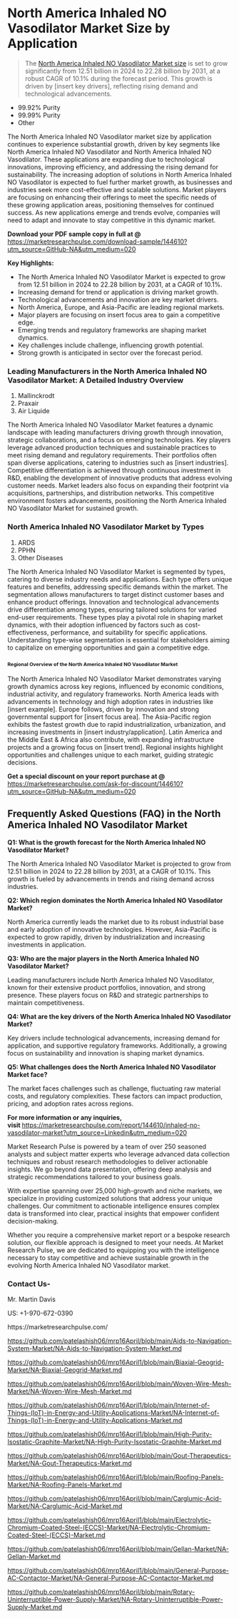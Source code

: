 <h1>North America Inhaled NO Vasodilator Market&nbsp;Size by Application</h1><blockquote><p>The <a href="https://marketresearchpulse.com/download-sample/144610?utm_source=GitHub-NA&amp;utm_medium=020">North America Inhaled NO Vasodilator Market size</a> is set to grow significantly from 12.51 billion in 2024 to 22.28 billion by 2031, at a robust CAGR of 10.1% during the forecast period. This growth is driven by [insert key drivers], reflecting rising demand and technological advancements.</p></blockquote><ul><li>99.92% Purity <li> 99.99% Purity <li> Other</li></ul><p>The North America Inhaled NO Vasodilator market size by application continues to experience substantial growth, driven by key segments like North America Inhaled NO Vasodilator and North America Inhaled NO Vasodilator. These applications are expanding due to technological innovations, improving efficiency, and addressing the rising demand for sustainability. The increasing adoption of solutions in North America Inhaled NO Vasodilator is expected to fuel further market growth, as businesses and industries seek more cost-effective and scalable solutions. Market players are focusing on enhancing their offerings to meet the specific needs of these growing application areas, positioning themselves for continued success. As new applications emerge and trends evolve, companies will need to adapt and innovate to stay competitive in this dynamic market.</p><p><strong>Download your PDF sample copy in full at @ </strong><a href="https://marketresearchpulse.com/download-sample/144610?utm_source=GitHub-NA&amp;utm_medium=020">https://marketresearchpulse.com/download-sample/144610?utm_source=GitHub-NA&amp;utm_medium=020</a></p><p><strong>Key Highlights: </strong></p><ul><li>The North America Inhaled NO Vasodilator Market is expected to grow from 12.51 billion in 2024 to 22.28 billion by 2031, at a CAGR of 10.1%.</li><li>Increasing demand for trend or application is driving market growth.</li><li>Technological advancements and innovation are key market drivers.</li><li>North America, Europe, and Asia-Pacific are leading regional markets.</li><li>Major players are focusing on insert focus area to gain a competitive edge.</li><li>Emerging trends and regulatory frameworks are shaping market dynamics.</li><li>Key challenges include challenge, influencing growth potential.</li><li>Strong growth is anticipated in sector over the forecast period.</li></ul><h3>Leading Manufacturers in the North America Inhaled NO Vasodilator Market: A Detailed Industry Overview</h3><ol><li>Mallinckrodt</li><li>Praxair</li><li>Air Liquide</li></ol><div class="flex max-w-full flex-col flex-grow"><div class="min-h-8 text-message flex w-full flex-col items-end gap-2 whitespace-normal break-words [.text-message+&amp;]:mt-5" dir="auto" data-message-author-role="assistant" data-message-id="fd8432e4-4910-450d-b182-61b7bfb0a01f" data-message-model-slug="gpt-4o"><div class="flex w-full flex-col gap-1 empty:hidden first:pt-[3px]"><div class="markdown prose w-full break-words dark:prose-invert light"><p>The North America Inhaled NO Vasodilator Market features a dynamic landscape with leading manufacturers driving growth through innovation, strategic collaborations, and a focus on emerging technologies. Key players leverage advanced production techniques and sustainable practices to meet rising demand and regulatory requirements. Their portfolios often span diverse applications, catering to industries such as [insert industries]. Competitive differentiation is achieved through continuous investment in R&amp;D, enabling the development of innovative products that address evolving customer needs. Market leaders also focus on expanding their footprint via acquisitions, partnerships, and distribution networks. This competitive environment fosters advancements, positioning the North America Inhaled NO Vasodilator Market for sustained growth.</p></div></div></div></div><h3>North America Inhaled NO Vasodilator Market by Types</h3><ol><li>ARDS <li> PPHN <li> Other Diseases</li></ol><div class="flex max-w-full flex-col flex-grow"><div class="min-h-8 text-message flex w-full flex-col items-end gap-2 whitespace-normal break-words [.text-message+&amp;]:mt-5" dir="auto" data-message-author-role="assistant" data-message-id="084470be-0bb7-4664-bddf-5156b4f41249" data-message-model-slug="gpt-4o-mini"><div class="flex w-full flex-col gap-1 empty:hidden first:pt-[3px]"><div class="markdown prose w-full break-words dark:prose-invert light"><p>The North America Inhaled NO Vasodilator Market is segmented by types, catering to diverse industry needs and applications. Each type offers unique features and benefits, addressing specific demands within the market. The segmentation allows manufacturers to target distinct customer bases and enhance product offerings. Innovation and technological advancements drive differentiation among types, ensuring tailored solutions for varied end-user requirements. These types play a pivotal role in shaping market dynamics, with their adoption influenced by factors such as cost-effectiveness, performance, and suitability for specific applications. Understanding type-wise segmentation is essential for stakeholders aiming to capitalize on emerging opportunities and gain a competitive edge.</p></div></div></div></div><h3><span style="font-size: 11px;">Regional Overview of the North America Inhaled NO Vasodilator Market</span></h3><div class="flex max-w-full flex-col flex-grow"><div class="min-h-8 text-message flex w-full flex-col items-end gap-2 whitespace-normal break-words [.text-message+&amp;]:mt-5" dir="auto" data-message-author-role="assistant" data-message-id="e9038762-ce64-4e30-91c9-9bd413514231" data-message-model-slug="gpt-4o-mini"><div class="flex w-full flex-col gap-1 empty:hidden first:pt-[3px]"><div class="markdown prose w-full break-words dark:prose-invert light"><p>The North America Inhaled NO Vasodilator Market demonstrates varying growth dynamics across key regions, influenced by economic conditions, industrial activity, and regulatory frameworks. North America leads with advancements in technology and high adoption rates in industries like [insert example]. Europe follows, driven by innovation and strong governmental support for [insert focus area]. The Asia-Pacific region exhibits the fastest growth due to rapid industrialization, urbanization, and increasing investments in [insert industry/application]. Latin America and the Middle East &amp; Africa also contribute, with expanding infrastructure projects and a growing focus on [insert trend]. Regional insights highlight opportunities and challenges unique to each market, guiding strategic decisions.</p></div></div></div></div><p><strong>Get a special discount on your report purchase at @ </strong><a href="https://marketresearchpulse.com/ask-for-discount/144610?utm_source=GitHub-NA&amp;utm_medium=020">https://marketresearchpulse.com/ask-for-discount/144610?utm_source=GitHub-NA&amp;utm_medium=020</a></p><h2>Frequently Asked Questions (FAQ) in the North America Inhaled NO Vasodilator Market</h2><p><strong>Q1: What is the growth forecast for the North America Inhaled NO Vasodilator Market?</strong></p><p>The North America Inhaled NO Vasodilator Market is projected to grow from 12.51 billion in 2024 to 22.28 billion by 2031, at a CAGR of 10.1%. This growth is fueled by advancements in trends and rising demand across industries.</p><p><strong>Q2: Which region dominates the North America Inhaled NO Vasodilator Market?</strong></p><p>North America currently leads the market due to its robust industrial base and early adoption of innovative technologies. However, Asia-Pacific is expected to grow rapidly, driven by industrialization and increasing investments in application.</p><p><strong>Q3: Who are the major players in the North America Inhaled NO Vasodilator Market?</strong></p><p>Leading manufacturers include North America Inhaled NO Vasodilator, known for their extensive product portfolios, innovation, and strong presence. These players focus on R&amp;D and strategic partnerships to maintain competitiveness.</p><p><strong>Q4: What are the key drivers of the North America Inhaled NO Vasodilator Market?</strong></p><p>Key drivers include technological advancements, increasing demand for application, and supportive regulatory frameworks. Additionally, a growing focus on sustainability and innovation is shaping market dynamics.</p><p><strong>Q5: What challenges does the North America Inhaled NO Vasodilator Market face?</strong></p><p>The market faces challenges such as challenge, fluctuating raw material costs, and regulatory complexities. These factors can impact production, pricing, and adoption rates across regions.</p><p><strong>For more information or any inquiries, visit&nbsp;</strong><a href="https://marketresearchpulse.com/report/144610/inhaled-no-vasodilator-market?utm_source=Linkedin&utm_medium=020">https://marketresearchpulse.com/report/144610/inhaled-no-vasodilator-market?utm_source=Linkedin&utm_medium=020</a></p><p>Market Research Pulse is powered by a team of over 250 seasoned analysts and subject matter experts who leverage advanced data collection techniques and robust research methodologies to deliver actionable insights. We go beyond data presentation, offering deep analysis and strategic recommendations tailored to your business goals.</p><p>With expertise spanning over 25,000 high-growth and niche markets, we specialize in providing customized solutions that address your unique challenges. Our commitment to actionable intelligence ensures complex data is transformed into clear, practical insights that empower confident decision-making.</p><p>Whether you require a comprehensive market report or a bespoke research solution, our flexible approach is designed to meet your needs. At Market Research Pulse, we are dedicated to equipping you with the intelligence necessary to stay competitive and achieve sustainable growth in the evolving North America Inhaled NO Vasodilator market.</p><h3><strong>Contact Us-</strong></h3><p>Mr. Martin Davis</p><p>US: +1-970-672-0390</p><p>https://marketresearchpulse.com/</p><p><a href="https://github.com/patelashish06/mrp16April/blob/main/Aids-to-Navigation-System-Market/NA-Aids-to-Navigation-System-Market.md">https://github.com/patelashish06/mrp16April/blob/main/Aids-to-Navigation-System-Market/NA-Aids-to-Navigation-System-Market.md</a></p><p><a href="https://github.com/patelashish06/mrp16April1/blob/main/Biaxial-Geogrid-Market/NA-Biaxial-Geogrid-Market.md">https://github.com/patelashish06/mrp16April1/blob/main/Biaxial-Geogrid-Market/NA-Biaxial-Geogrid-Market.md</a></p><p><a href="https://github.com/patelashish06/mrp16April/blob/main/Woven-Wire-Mesh-Market/NA-Woven-Wire-Mesh-Market.md">https://github.com/patelashish06/mrp16April/blob/main/Woven-Wire-Mesh-Market/NA-Woven-Wire-Mesh-Market.md</a></p><p><a href="https://github.com/patelashish06/mrp16April1/blob/main/Internet-of-Things-(IoT)-in-Energy-and-Utility-Applications-Market/NA-Internet-of-Things-(IoT)-in-Energy-and-Utility-Applications-Market.md">https://github.com/patelashish06/mrp16April1/blob/main/Internet-of-Things-(IoT)-in-Energy-and-Utility-Applications-Market/NA-Internet-of-Things-(IoT)-in-Energy-and-Utility-Applications-Market.md</a></p><p><a href="https://github.com/patelashish06/mrp16April1/blob/main/High-Purity-Isostatic-Graphite-Market/NA-High-Purity-Isostatic-Graphite-Market.md">https://github.com/patelashish06/mrp16April1/blob/main/High-Purity-Isostatic-Graphite-Market/NA-High-Purity-Isostatic-Graphite-Market.md</a></p><p><a href="https://github.com/patelashish06/mrp16April/blob/main/Gout-Therapeutics-Market/NA-Gout-Therapeutics-Market.md">https://github.com/patelashish06/mrp16April/blob/main/Gout-Therapeutics-Market/NA-Gout-Therapeutics-Market.md</a></p><p><a href="https://github.com/patelashish06/mrp16April1/blob/main/Roofing-Panels-Market/NA-Roofing-Panels-Market.md">https://github.com/patelashish06/mrp16April1/blob/main/Roofing-Panels-Market/NA-Roofing-Panels-Market.md</a></p><p><a href="https://github.com/patelashish06/mrp16April/blob/main/Carglumic-Acid-Market/NA-Carglumic-Acid-Market.md">https://github.com/patelashish06/mrp16April/blob/main/Carglumic-Acid-Market/NA-Carglumic-Acid-Market.md</a></p><p><a href="https://github.com/patelashish06/mrp16April1/blob/main/Electrolytic-Chromium-Coated-Steel-(ECCS)-Market/NA-Electrolytic-Chromium-Coated-Steel-(ECCS)-Market.md">https://github.com/patelashish06/mrp16April1/blob/main/Electrolytic-Chromium-Coated-Steel-(ECCS)-Market/NA-Electrolytic-Chromium-Coated-Steel-(ECCS)-Market.md</a></p><p><a href="https://github.com/patelashish06/mrp16April/blob/main/Gellan-Market/NA-Gellan-Market.md">https://github.com/patelashish06/mrp16April/blob/main/Gellan-Market/NA-Gellan-Market.md</a></p><p><a href="https://github.com/patelashish06/mrp16April1/blob/main/General-Purpose-AC-Contactor-Market/NA-General-Purpose-AC-Contactor-Market.md">https://github.com/patelashish06/mrp16April1/blob/main/General-Purpose-AC-Contactor-Market/NA-General-Purpose-AC-Contactor-Market.md</a></p><p><a href="https://github.com/patelashish06/mrp16April/blob/main/Rotary-Uninterruptible-Power-Supply-Market/NA-Rotary-Uninterruptible-Power-Supply-Market.md">https://github.com/patelashish06/mrp16April/blob/main/Rotary-Uninterruptible-Power-Supply-Market/NA-Rotary-Uninterruptible-Power-Supply-Market.md</a></p>